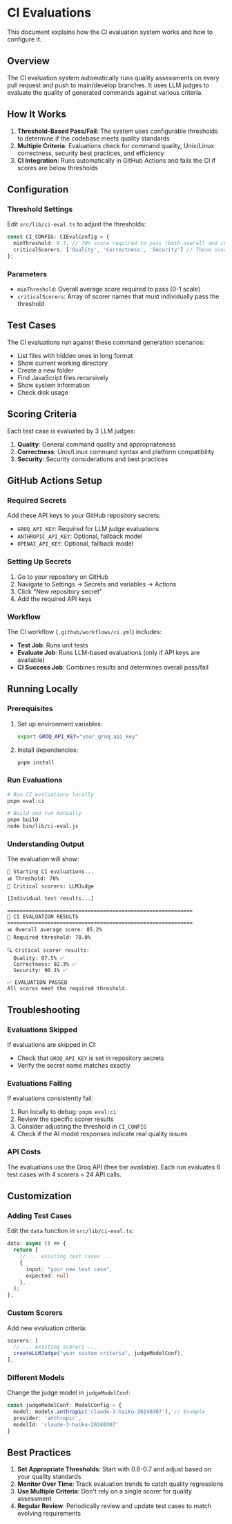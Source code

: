 # CI Evaluations

This document explains how the CI evaluation system works and how to configure it.

## Overview

The CI evaluation system automatically runs quality assessments on every pull request and push to main/develop branches. It uses LLM judges to evaluate the quality of generated commands against various criteria.

## How It Works

1. **Threshold-Based Pass/Fail**: The system uses configurable thresholds to determine if the codebase meets quality standards
2. **Multiple Criteria**: Evaluations check for command quality, Unix/Linux correctness, security best practices, and efficiency
3. **CI Integration**: Runs automatically in GitHub Actions and fails the CI if scores are below thresholds

## Configuration

### Threshold Settings

Edit `src/lib/ci-eval.ts` to adjust the thresholds:

```typescript
const CI_CONFIG: CIEvalConfig = {
  minThreshold: 0.7, // 70% score required to pass (both overall and individual)
  criticalScorers: ['Quality', 'Correctness', 'Security'] // These scorers must individually meet the threshold
};
```

### Parameters

- `minThreshold`: Overall average score required to pass (0-1 scale)
- `criticalScorers`: Array of scorer names that must individually pass the threshold

## Test Cases

The CI evaluations run against these command generation scenarios:

- List files with hidden ones in long format
- Show current working directory  
- Create a new folder
- Find JavaScript files recursively
- Show system information
- Check disk usage

## Scoring Criteria

Each test case is evaluated by 3 LLM judges:

1. **Quality**: General command quality and appropriateness
2. **Correctness**: Unix/Linux command syntax and platform compatibility
3. **Security**: Security considerations and best practices

## GitHub Actions Setup

### Required Secrets

Add these API keys to your GitHub repository secrets:

- `GROQ_API_KEY`: Required for LLM judge evaluations
- `ANTHROPIC_API_KEY`: Optional, fallback model
- `OPENAI_API_KEY`: Optional, fallback model

### Setting Up Secrets

1. Go to your repository on GitHub
2. Navigate to Settings → Secrets and variables → Actions
3. Click "New repository secret"
4. Add the required API keys

### Workflow

The CI workflow (`.github/workflows/ci.yml`) includes:

- **Test Job**: Runs unit tests
- **Evaluate Job**: Runs LLM-based evaluations (only if API keys are available)
- **CI Success Job**: Combines results and determines overall pass/fail

## Running Locally

### Prerequisites

1. Set up environment variables:
   ```bash
   export GROQ_API_KEY="your_groq_api_key"
   ```

2. Install dependencies:
   ```bash
   pnpm install
   ```

### Run Evaluations

```bash
# Run CI evaluations locally
pnpm eval:ci

# Build and run manually
pnpm build
node bin/lib/ci-eval.js
```

### Understanding Output

The evaluation will show:

```
🚀 Starting CI evaluations...
📊 Threshold: 70%
🎯 Critical scorers: LLMJudge

[Individual test results...]

============================================================
🎯 CI EVALUATION RESULTS
============================================================
📊 Overall average score: 85.2%
🎯 Required threshold: 70.0%

🔍 Critical scorer results:
  Quality: 87.5% ✅
  Correctness: 82.3% ✅
  Security: 90.1% ✅

✅ EVALUATION PASSED
All scores meet the required threshold.
```

## Troubleshooting

### Evaluations Skipped

If evaluations are skipped in CI:
- Check that `GROQ_API_KEY` is set in repository secrets
- Verify the secret name matches exactly

### Evaluations Failing

If evaluations consistently fail:
1. Run locally to debug: `pnpm eval:ci`
2. Review the specific scorer results
3. Consider adjusting the threshold in `CI_CONFIG`
4. Check if the AI model responses indicate real quality issues

### API Costs

The evaluations use the Groq API (free tier available). Each run evaluates 6 test cases with 4 scorers = 24 API calls.

## Customization

### Adding Test Cases

Edit the `data` function in `src/lib/ci-eval.ts`:

```typescript
data: async () => {
  return [
    // ... existing test cases ...
    { 
      input: "your new test case", 
      expected: null 
    },
  ];
},
```

### Custom Scorers

Add new evaluation criteria:

```typescript
scorers: [
  // ... existing scorers ...
  createLLMJudge("your custom criteria", judgeModelConf),
],
```

### Different Models

Change the judge model in `judgeModelConf`:

```typescript
const judgeModelConf: ModelConfig = {
  model: models.anthropic('claude-3-haiku-20240307'), // Example
  provider: 'anthropic',
  modelId: 'claude-3-haiku-20240307'
}
```

## Best Practices

1. **Set Appropriate Thresholds**: Start with 0.6-0.7 and adjust based on your quality standards
2. **Monitor Over Time**: Track evaluation trends to catch quality regressions
3. **Use Multiple Criteria**: Don't rely on a single scorer for quality assessment
4. **Regular Review**: Periodically review and update test cases to match evolving requirements 
